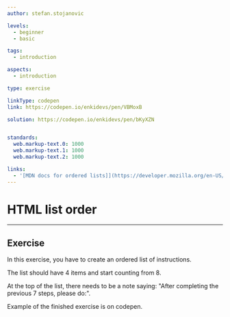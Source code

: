 ```yaml
---
author: stefan.stojanovic

levels:
  - beginner
  - basic

tags:
  - introduction

aspects:
  - introduction

type: exercise

linkType: codepen
link: https://codepen.io/enkidevs/pen/VBMoxB

solution: https://codepen.io/enkidevs/pen/bKyXZN


standards:
  web.markup-text.0: 1000
  web.markup-text.1: 1000
  web.markup-text.2: 1000

links:
  - '[MDN docs for ordered lists]](https://developer.mozilla.org/en-US/docs/Web/HTML/Element/ol){website}'
---
```

# HTML list order
---

## Exercise
In this exercise, you have to create an ordered list of instructions.

The list should have 4 items and start counting from 8.

At the top of the list, there needs to be a note saying: "After completing the previous 7 steps, please do:".

Example of the finished exercise is on codepen.
